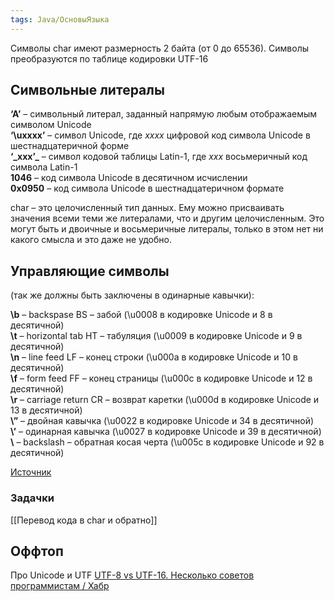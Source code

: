 ```yaml
---
tags: Java/ОсновыЯзыка
---
```

Символы char имеют размерность 2 байта (от 0 до 65536). Символы преобразуются по таблице кодировки UTF-16
## Символьные литералы

**‘A’** – символьный литерал, заданный напрямую любым отображаемым символом Unicode  
**‘\uxxxx’** – символ Unicode, где _xxxx_ цифровой код символа Unicode в шестнадцатеричной форме  
**‘\_xxx’_** – символ кодовой таблицы Latin-1, где _xxx_ восьмеричный код символа Latin-1  
**1046** – код символа Unicode в десятичном исчислении  
**0x0950** – код символа Unicode в шестнадцатеричном формате

char – это целочисленный тип данных. Ему можно присваивать значения всеми теми же литералами, что и другим целочисленным. Это могут быть и двоичные и восьмеричные литералы, только в этом нет ни какого смысла и это даже не удобно.

## Управляющие символы
(так же должны быть заключены в одинарные кавычки):

**\\b** – backspase BS – забой (\u0008 в кодировке Unicode и 8 в десятичной)  
**\\t** – horizontal tab HT – табуляция (\u0009 в кодировке Unicode и 9 в десятичной)  
**\\n** – line feed LF – конец строки (\u000a в кодировке Unicode и 10 в десятичной)  
**\\f** – form feed FF – конец страницы (\u000с в кодировке Unicode и 12 в десятичной)  
**\\r** – carriage return CR – возврат каретки (\u000d в кодировке Unicode и 13 в десятичной)  
**\\”** – двойная кавычка (\u0022 в кодировке Unicode и 34 в десятичной)  
**\\’** – одинарная кавычка (\u0027 в кодировке Unicode и 39 в десятичной)  
**\\** – backslash  – обратная косая черта (\u005c в кодировке Unicode и 92 в десятичной)

[Источник](http://pr0java.blogspot.com/2015/04/java-char.html)
### Задачки

[[Перевод кода в char и обратно]]
## Оффтоп 
Про Unicode и UTF 
[UTF-8 vs UTF-16. Несколько советов программистам / Хабр](https://habr.com/ru/post/544084/)
